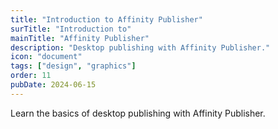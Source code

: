```yaml
---
title: "Introduction to Affinity Publisher"
surTitle: "Introduction to"
mainTitle: "Affinity Publisher"
description: "Desktop publishing with Affinity Publisher."
icon: "document"
tags: ["design", "graphics"]
order: 11
pubDate: 2024-06-15
---
```


Learn the basics of desktop publishing with Affinity Publisher.
